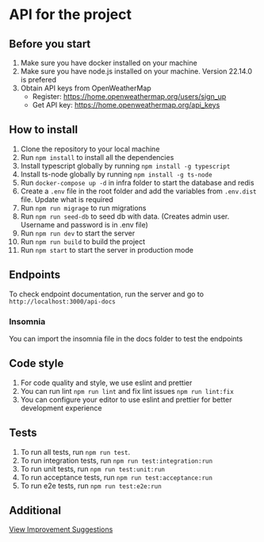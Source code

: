 ﻿# API for the project

## Before you start
1. Make sure you have docker installed on your machine
2. Make sure you have node.js installed on your machine. Version 22.14.0 is prefered
3. Obtain API keys from OpenWeatherMap
   - Register: https://home.openweathermap.org/users/sign_up
   - Get API key: https://home.openweathermap.org/api_keys


## How to install
1. Clone the repository to your local machine
2. Run `npm install` to install all the dependencies
3. Install typescript globally by running `npm install -g typescript`
4. Install ts-node globally by running `npm install -g ts-node`
5. Run `docker-compose up -d` in infra folder to start the database and redis
6. Create a `.env` file in the root folder and add the variables from `.env.dist` file. Update what is required
7. Run `npm run migrage` to run migrations
8. Run `npm run seed-db` to seed db with data. (Creates admin user. Username and password is in .env file)
9. Run `npm run dev` to start the server
10. Run `npm run build` to build the project
11. Run `npm start` to start the server in production mode


## Endpoints
To check endpoint documentation, run the server and go to `http://localhost:3000/api-docs`

### Insomnia
You can import the insomnia file in the docs folder to test the endpoints

## Code style
1. For code quality and style, we use eslint and prettier
2. You can run lint `npm run lint` and fix lint issues `npm run lint:fix`
3. You can configure your editor to use eslint and prettier for better development experience

## Tests
1. To run all tests, run `npm run test`.
2. To run integration tests, run `npm run test:integration:run`
3. To run unit tests, run `npm run test:unit:run`
4. To run acceptance tests, run `npm run test:acceptance:run`
4. To run e2e tests, run `npm run test:e2e:run`


## Additional
[View Improvement Suggestions](docs/improvements.md)

